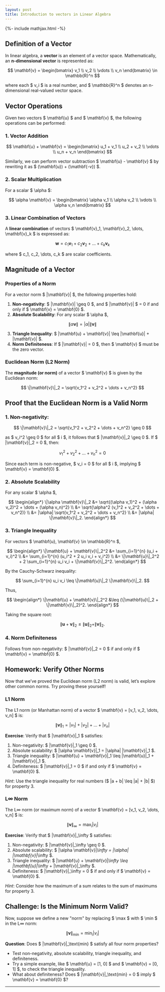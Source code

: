 ```yaml
---
layout: post
title: Introduction to vectors in Linear Algebra
---
```

{%- include mathjax.html -%}

## Definition of a Vector

In linear algebra, a **vector** is an element of a vector space. Mathematically, an **n-dimensional vector** is represented as:

$$
\mathbf{v} = \begin{bmatrix} v_1 \\ v_2 \\ \vdots \\ v_n \end{bmatrix} \in \mathbb{R}^n
$$

where each $ v_i $ is a real number, and $ \mathbb{R}^n $ denotes an n-dimensional real-valued vector space.

## Vector Operations

Given two vectors $ \mathbf{u} $ and $ \mathbf{v} $, the following operations can be performed:

### 1. Vector Addition

$$
\mathbf{u} + \mathbf{v} = \begin{bmatrix} u_1 + v_1 \\ u_2 + v_2 \\ \vdots \\ u_n + v_n \end{bmatrix}
$$

Similarly, we can perform vector subtraction $ \mathbf{u} - \mathbf{v} $ by rewriting it as $ (\mathbf{u}) + (\mathbf{-v}) $.

### 2. Scalar Multiplication

For a scalar $ \alpha $:

$$
\alpha \mathbf{v} = \begin{bmatrix} \alpha v_1 \\ \alpha v_2 \\ \vdots \\ \alpha v_n \end{bmatrix}
$$

### 3. Linear Combination of Vectors

A **linear combination** of vectors $ \mathbf{v}_1, \mathbf{v}_2, \dots, \mathbf{v}_k $ is expressed as:

$$
\mathbf{w} = c_1 \mathbf{v}_1 + c_2 \mathbf{v}_2 + \dots + c_k \mathbf{v}_k
$$

where $ c_1, c_2, \dots, c_k $ are scalar coefficients.

<!--more-->

## Magnitude of a Vector

### Properties of a Norm

For a vector norm $ \|\mathbf{v}\| $, the following properties hold:

1. **Non-negativity**: $ \|\mathbf{v}\| \geq 0 $, and $ \|\mathbf{v}\| $ = 0 if and only if $ \mathbf{v} = \mathbf{0} $.
2. **Absolute Scalability**: For any scalar $ \alpha $,

$$
\|\alpha \mathbf{v}\| = |\alpha| \|\mathbf{v}\|
$$

3. **Triangle Inequality**: $ \|\mathbf{u} + \mathbf{v}\| \leq \|\mathbf{u}\| + \|\mathbf{v}\| $.
4. **Norm Definiteness**: If $ \|\mathbf{v}\| = 0 $, then $ \mathbf{v} $ must be the zero vector.

### Euclidean Norm (L2 Norm)

The **magnitude (or norm)** of a vector $ \mathbf{v} $ is given by the Euclidean norm:

$$
\|\mathbf{v}\|_2 = \sqrt{v_1^2 + v_2^2 + \dots + v_n^2}
$$

## Proof that the Euclidean Norm is a Valid Norm

### 1. Non-negativity:

$$
\|\mathbf{v}\|_2 = \sqrt{v_1^2 + v_2^2 + \dots + v_n^2} \geq 0
$$

as $ v_i^2 \geq 0 $ for all $ i $, it follows that $ \|\mathbf{v}\|_2 \geq 0 $.
If $ \|\mathbf{v}\|_2 = 0 $, then:

$$
v_1^2 + v_2^2 + \dots + v_n^2 = 0
$$

Since each term is non-negative, $ v_i = 0 $ for all $ i $, implying $ \mathbf{v} = \mathbf{0} $.

### 2. Absolute Scalability

For any scalar $ \alpha $,

$$
\begin{align*}
\|\alpha \mathbf{v}\|_2 &= \sqrt{(\alpha v_1)^2 + (\alpha v_2)^2 + \dots + (\alpha v_n)^2} \\
&= \sqrt{\alpha^2 (v_1^2 + v_2^2 + \dots + v_n^2)} \\
&= |\alpha| \sqrt{v_1^2 + v_2^2 + \dots + v_n^2} \\
&= |\alpha| \|\mathbf{v}\|_2.
\end{align*}
$$

### 3. Triangle Inequality

For vectors $ \mathbf{u}, \mathbf{v} \in \mathbb{R}^n $,

$$
\begin{align*}
\|\mathbf{u} + \mathbf{v}\|_2^2 &= \sum_{i=1}^{n} (u_i + v_i)^2 \\
&= \sum_{i=1}^{n} (u_i^2 + 2 u_i v_i + v_i^2) \\
&= \|\mathbf{u}\|_2^2 + 2 \sum_{i=1}^{n} u_i v_i + \|\mathbf{v}\|_2^2.
\end{align*}
$$

By the Cauchy-Schwarz inequality:

$$
\sum_{i=1}^{n} u_i v_i \leq \|\mathbf{u}\|_2 \|\mathbf{v}\|_2.
$$

Thus,

$$
\begin{align*}
\|\mathbf{u} + \mathbf{v}\|_2^2 &\leq (\|\mathbf{u}\|_2 + \|\mathbf{v}\|_2)^2.
\end{align*}
$$

Taking the square root:

$$
\|\mathbf{u} + \mathbf{v}\|_2 \leq \|\mathbf{u}\|_2 + \|\mathbf{v}\|_2.
$$

### 4. Norm Definiteness

Follows from non-negativity: $ \|\mathbf{v}\|_2 = 0 $ if and only if $ \mathbf{v} = \mathbf{0} $.


## Homework: Verify Other Norms

Now that we’ve proved the Euclidean norm (L2 norm) is valid, let’s explore other common norms. Try proving these yourself!

### L1 Norm
The L1 norm (or Manhattan norm) of a vector $ \mathbf{v} = [v_1, v_2, \dots, v_n] $ is:

$$
\|\mathbf{v}\|_1 = |v_1| + |v_2| + \dots + |v_n|
$$

**Exercise**: Verify that $ \|\mathbf{v}\|_1 $ satisfies:
1. Non-negativity: $ \|\mathbf{v}\|_1 \geq 0 $.
2. Absolute scalability: $ \|\alpha \mathbf{v}\|_1 = |\alpha| \|\mathbf{v}\|_1 $.
3. Triangle inequality: $ \|\mathbf{u} + \mathbf{v}\|_1 \leq \|\mathbf{u}\|_1 + \|\mathbf{v}\|_1 $.
4. Definiteness: $ \|\mathbf{v}\|_1 = 0 $ if and only if $ \mathbf{v} = \mathbf{0} $.

*Hint*: Use the triangle inequality for real numbers ($ |a + b| \leq |a| + |b| $) for property 3.

### L∞ Norm
The L∞ norm (or maximum norm) of a vector $ \mathbf{v} = [v_1, v_2, \dots, v_n] $ is:

$$
\|\mathbf{v}\|_\infty = \max_{i} |v_i|
$$

**Exercise**: Verify that $ \|\mathbf{v}\|_\infty $ satisfies:
1. Non-negativity: $ \|\mathbf{v}\|_\infty \geq 0 $.
2. Absolute scalability: $ \|\alpha \mathbf{v}\|_\infty = |\alpha| \|\mathbf{v}\|_\infty $.
3. Triangle inequality: $ \|\mathbf{u} + \mathbf{v}\|_\infty \leq \|\mathbf{u}\|_\infty + \|\mathbf{v}\|_\infty $.
4. Definiteness: $ \|\mathbf{v}\|_\infty = 0 $ if and only if $ \mathbf{v} = \mathbf{0} $.

*Hint*: Consider how the maximum of a sum relates to the sum of maximums for property 3.

## Challenge: Is the Minimum Norm Valid?

Now, suppose we define a new "norm" by replacing $ \max $ with $ \min $ in the L∞ norm:

$$
\|\mathbf{v}\|_\text{min} = \min_{i} |v_i|
$$

**Question**: Does $ \|\mathbf{v}\|_\text{min} $ satisfy all four norm properties?
- Test non-negativity, absolute scalability, triangle inequality, and definiteness.
- Try a simple example, like $ \mathbf{u} = [1, 0] $ and $ \mathbf{v} = [0, 1] $, to check the triangle inequality.
- What about definiteness? Does $ \|\mathbf{v}\|_\text{min} = 0 $ imply $ \mathbf{v} = \mathbf{0} $?

----------------------------------------------
